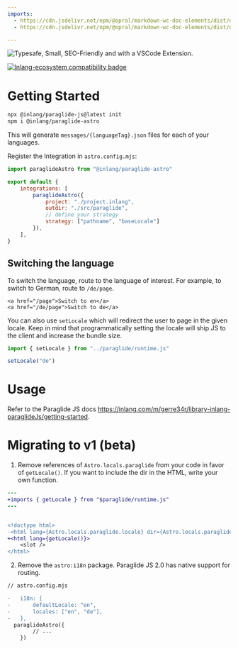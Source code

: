 ```yaml
---
imports: 
  - https://cdn.jsdelivr.net/npm/@opral/markdown-wc-doc-elements/dist/doc-features.js
  - https://cdn.jsdelivr.net/npm/@opral/markdown-wc-doc-elements/dist/doc-feature.js

---
```


![Typesafe, Small, SEO-Friendly and with a VSCode Extension.](./assets/og.png)

<doc-features>
<doc-feature text-color="#0F172A" color="#E1EFF7" title="Uses astro:i18n for routing" image="https://cdn.jsdelivr.net/gh/opral/monorepo@latest/inlang/packages/paraglide-astro/assets/use-astro-i18n.png"></doc-feature>
<doc-feature text-color="#0F172A" color="#E1EFF7" title="Tiny Bundle Size" image="https://cdn.jsdelivr.net/gh/opral/monorepo@latest/inlang/packages/paraglide-astro/assets/bundle-size.png"></doc-feature>
<doc-feature text-color="#0F172A" color="#E1EFF7" title="Only ships messages used on islands" image="https://cdn.jsdelivr.net/gh/opral/monorepo@latest/inlang/packages/paraglide-astro/assets/islands-only.png"></doc-feature>
</doc-features>

[![Inlang-ecosystem compatibility badge](https://cdn.jsdelivr.net/gh/opral/monorepo@main/inlang/assets/md-badges/inlang.svg)](https://inlang.com)

# Getting Started 

```bash
npx @inlang/paraglide-js@latest init
npm i @inlang/paraglide-astro
```

This will generate `messages/{languageTag}.json` files for each of your languages. 

Register the Integration in `astro.config.mjs`:

```js
import paraglideAstro from "@inlang/paraglide-astro"

export default {
	integrations: [
		paraglideAstro({
			project: "./project.inlang",
			outdir: "./src/paraglide",
			// define your strategy
			strategy: ["pathname", "baseLocale"]
		}),
	],
}
```

## Switching the language 

To switch the language, route to the language of interest. For example, to switch to German, route to `/de/page`.

```tsx
<a href="/page">Switch to en</a>
<a href="/de/page">Switch to de</a>
```

You can also use `setLocale` which will redirect the user to page in the given locale. Keep in mind that programmatically setting the locale will ship JS to the client and increase the bundle size.

```ts
import { setLocale } from "../paraglide/runtime.js"

setLocale("de")
```

# Usage

Refer to the Paraglide JS docs https://inlang.com/m/gerre34r/library-inlang-paraglideJs/getting-started.

# Migrating to v1 (beta)

1. Remove references of `Astro.locals.paraglide` from your code in favor of `getLocale()`. If you want to include the dir in the HTML, write your own function. 

```diff
---
+imports { getLocale } from "$paraglide/runtime.js"
---


<!doctype html>
-<html lang={Astro.locals.paraglide.locale} dir={Astro.locals.paraglide.dir}>
+<html lang={getLocale()}>
    <slot />
</html>
```

2. Remove the `astro:i18n` package. Paraglide JS 2.0 has native support for routing.

```diff
// astro.config.mjs

-	i18n: {
-		defaultLocale: "en",
-		locales: ["en", "de"],
-	},
  paraglideAstro({
		// ...
	})

```